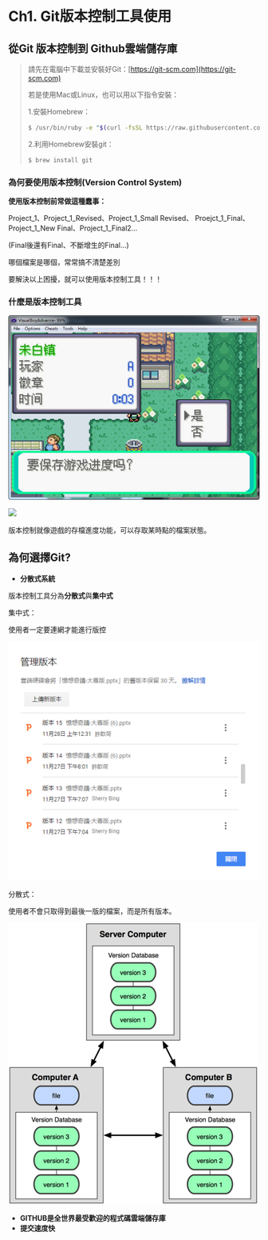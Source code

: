 # Ch1. Git版本控制工具使用

## 從Git 版本控制到 Github雲端儲存庫

> 請先在電腦中下載並安裝好Git：[https://git-scm.com](https://git-scm.com)
>
> 若是使用Mac或Linux，也可以用以下指令安裝：
>
> 1.安裝Homebrew：
>
> ```bash
> $ /usr/bin/ruby -e "$(curl -fsSL https://raw.githubusercontent.com/Homebrew/install/master/install)"
> ```
>
> 2.利用Homebrew安裝git：
>
> ```bash
> $ brew install git
> ```

### 為何要使用版本控制\(Version Control System\)

**使用版本控制前常做這種蠢事：**

Project\_1、Project\_1\_Revised、Project\_1\_Small Revised、 Proejct\_1\_Final、Project\_1\_New Final、Project\_1\_Final2…

\(Final後還有Final、不斷增生的Final…\)

哪個檔案是哪個，常常搞不清楚差別

要解決以上困擾，就可以使用版本控制工具！！！

### 什麼是版本控制工具

![](../.gitbook/assets/import.png)

![](http://1.bp.blogspot.com/-MvT8UPjk3gI/UJ6XXh19tgI/AAAAAAAAAIU/rhrrCcmKzRg/s1600/13.png)

版本控制就像遊戲的存檔進度功能，可以存取某時點的檔案狀態。

## 為何選擇Git?

* **分散式系統**

版本控制工具分為**分散式**與**集中式**

集中式：

使用者一定要連網才能進行版控

![](../.gitbook/assets/drive.png)

分散式：

使用者不會只取得到最後一版的檔案，而是所有版本。

![](../.gitbook/assets/fen-san-shi-guan-li.png)

* **GITHUB是全世界最受歡迎的程式碼雲端儲存庫**
* **提交速度快**

